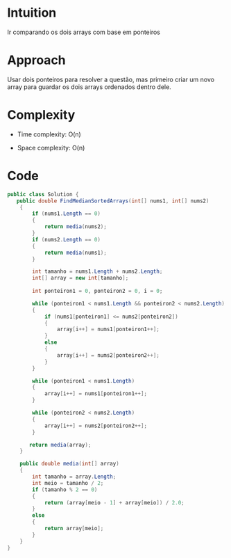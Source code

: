 # Intuition
Ir comparando os dois arrays com base em ponteiros

# Approach
Usar dois ponteiros para resolver a questão, mas primeiro criar um novo array para guardar os dois arrays ordenados dentro dele.

# Complexity
- Time complexity: O(n)

- Space complexity: O(n)

# Code
```csharp []
public class Solution {
   public double FindMedianSortedArrays(int[] nums1, int[] nums2)
    {
        if (nums1.Length == 0)
        {
            return media(nums2);
        }
        if (nums2.Length == 0)
        {
            return media(nums1);
        }

        int tamanho = nums1.Length + nums2.Length;
        int[] array = new int[tamanho];
        
        int ponteiron1 = 0, ponteiron2 = 0, i = 0;

        while (ponteiron1 < nums1.Length && ponteiron2 < nums2.Length)
        {
            if (nums1[ponteiron1] <= nums2[ponteiron2])
            {
                array[i++] = nums1[ponteiron1++];
            }
            else
            {
                array[i++] = nums2[ponteiron2++];
            }
        }

        while (ponteiron1 < nums1.Length)
        {
            array[i++] = nums1[ponteiron1++];
        }

        while (ponteiron2 < nums2.Length)
        {
            array[i++] = nums2[ponteiron2++];
        }

       return media(array);
    }

    public double media(int[] array)
    {
        int tamanho = array.Length;
        int meio = tamanho / 2;
        if (tamanho % 2 == 0)
        {
            return (array[meio - 1] + array[meio]) / 2.0;
        }
        else
        {
            return array[meio];
        }
    }
}
```
